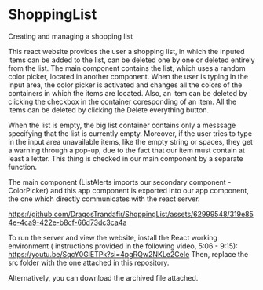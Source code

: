 # ShoppingList
Creating and managing a shopping list

This react website provides the user a shopping list, in which the inputed items can be added to the list, can be deleted one by one or deleted entirely from the list. 
The main component contains the list, which uses a random color picker, located in another component. When the 
user is typing in the input area, the color picker is activated and changes all the colors of the containers in which the items are located. Also, an item can be deleted by
clicking the checkbox in the container coresponding of an item. All the items can be deleted by clicking the Delete everything button.

When the list is empty, the big list container contains only a messsage specifying that the list is currently empty. Moreover, if the user tries to type in the
input area unavailable items, like the empty string or spaces, they get a warning through a pop-up, due to the fact that our item must contain at least a letter. This thing
is checked in our main component by a separate function.

The main component (ListAlerts imports our secondary component - ColorPicker) and this app component is exported into our app component, the one which directly communicates with the react server.



https://github.com/DragosTrandafir/ShoppingList/assets/62999548/319e854e-4ca9-422e-b8cf-66d73dc3ca4a

To run the server and view the website, install the React working environment ( instructions provided in the following video, 5:06 - 9:15): https://youtu.be/SqcY0GlETPk?si=4pgRQw2NKLe2CeIe
Then, replace the src folder with the one attached in this repository.

Alternatively, you can download the archived file attached.
